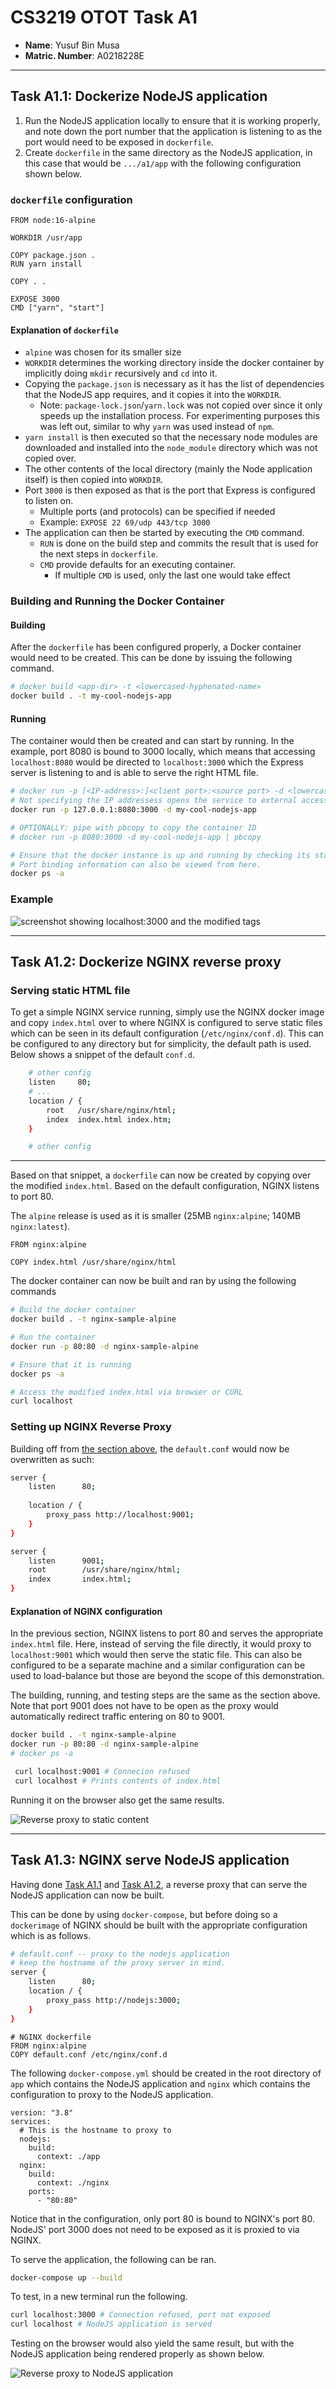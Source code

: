 # CS3219 OTOT Task A1

* **Name**: Yusuf Bin Musa
* **Matric. Number**: A0218228E

---

## Task A1.1: Dockerize NodeJS application

1. Run the NodeJS application locally to ensure that it is working properly, and note down the port number that the application is listening to as the port would need to be exposed in `dockerfile`.
2. Create `dockerfile` in the same directory as the NodeJS application, in this case that would be `.../a1/app` with the following configuration shown below.

### `dockerfile` configuration

```docker
FROM node:16-alpine

WORKDIR /usr/app

COPY package.json .
RUN yarn install

COPY . .

EXPOSE 3000
CMD ["yarn", "start"]
```

#### Explanation of `dockerfile`

* `alpine` was chosen for its smaller size
* `WORKDIR` determines the working directory inside the docker container by implicitly doing `mkdir` recursively and `cd` into it.
* Copying the `package.json` is necessary as it has the list of dependencies that the NodeJS app requires, and it copies it into the `WORKDIR`.
  * Note: `package-lock.json`/`yarn.lock` was not copied over since it only speeds up the installation process. For experimenting purposes this was left out, similar to why `yarn` was used instead of `npm`.
* `yarn install` is then executed so that the necessary node modules are downloaded and installed into the `node_module` directory which was not copied over.
* The other contents of the local directory (mainly the Node application itself) is then copied into `WORKDIR`.
* Port `3000` is then exposed as that is the port that Express is configured to listen on.
  * Multiple ports (and protocols) can be specified if needed
  * Example: `EXPOSE 22 69/udp 443/tcp 3000`
* The application can then be started by executing the `CMD` command.
  * `RUN` is done on the build step and commits the result that is used for the next steps in `dockerfile`.
  * `CMD` provide defaults for an executing container.
    * If multiple `CMD` is used, only the last one would take effect

### Building and Running the Docker Container

#### Building

After the `dockerfile` has been configured properly, a Docker container would need to be created. This can be done by issuing the following command.

```bash
# docker build <app-dir> -t <lowercased-hyphenated-name>
docker build . -t my-cool-nodejs-app
```

#### Running

The container would then be created and can start by running. In the example, port 8080 is bound to 3000 locally, which means that accessing `localhost:8080` would be directed to `localhost:3000` which the Express server is listening to and is able to serve the right HTML file.

```bash
# docker run -p [<IP-address>:]<client port>:<source port> -d <lowercased-hyphenated-name>
# Not specifying the IP addressess opens the service to external access.
docker run -p 127.0.0.1:8080:3000 -d my-cool-nodejs-app

# OPTIONALLY: pipe with pbcopy to copy the container ID
# docker run -p 8080:3000 -d my-cool-nodejs-app | pbcopy

# Ensure that the docker instance is up and running by checking its status. 
# Port binding information can also be viewed from here.
docker ps -a 
```

### Example

![screenshot showing localhost:3000 and the modified tags](https://i.ibb.co/YcMbSM4/image.png)

---

## Task A1.2: Dockerize NGINX reverse proxy

### Serving static HTML file

To get a simple NGINX service running, simply use the NGINX docker image and copy `index.html` over to where NGINX is configured to serve static files which can be seen in its default configuration (`/etc/nginx/conf.d`). This can be configured to any directory but for simplicity, the default path is used. Below shows a snippet of the default `conf.d`.

```bash
    # other config
    listen     80;
    # ...
    location / {
        root   /usr/share/nginx/html;
        index  index.html index.htm;
    }

    # other config
```

---

Based on that snippet, a `dockerfile` can now be created by copying over the modified `index.html`.  Based on the default configuration, NGINX listens to port 80.

The `alpine` release is used as it is smaller (25MB `nginx:alpine`; 140MB `nginx:latest`).

```docker
FROM nginx:alpine

COPY index.html /usr/share/nginx/html
```

The docker container can now be built and ran by using the following commands

```bash
# Build the docker container
docker build . -t nginx-sample-alpine

# Run the container
docker run -p 80:80 -d nginx-sample-alpine

# Ensure that it is running
docker ps -a

# Access the modified index.html via browser or CURL
curl localhost
```

### Setting up NGINX Reverse Proxy

Building off from [the section above](#serving-static-html-file), the `default.conf` would now be overwritten as such:

```bash
server {
    listen      80;
    
    location / {
        proxy_pass http://localhost:9001;
    }
}

server {
    listen      9001;
    root        /usr/share/nginx/html;
    index       index.html;
}
```

#### Explanation of NGINX configuration

In the previous section, NGINX listens to port 80 and serves the appropriate `index.html` file. Here, instead of serving the file directly, it would proxy to `localhost:9001` which would then serve the static file. This can also be configured to be a separate machine and a similar configuration can be used to load-balance but those are beyond the scope of this demonstration.

The building, running, and testing steps are the same as the section above. Note that port 9001 does not have to be open as the proxy would automatically redirect traffic entering on 80 to 9001.

```bash
docker build . -t nginx-sample-alpine
docker run -p 80:80 -d nginx-sample-alpine 
# docker ps -a

 curl localhost:9001 # Connecion refused
 curl localhost # Prints contents of index.html
```

Running it on the browser also get the same results.

![Reverse proxy to static content](https://i.ibb.co/Bs3DW8T/image.png)

---

## Task A1.3: NGINX serve NodeJS application

Having done [Task A1.1](#task-a11-dockerize-nodejs-application) and [Task A1.2](#task-a12-dockerize-nginx-reverse-proxy), a reverse proxy that can serve the NodeJS application can now be built.

This can be done by using `docker-compose`, but before doing so a `dockerimage` of NGINX should be built with the appropriate configuration which is as follows.

```bash
# default.conf -- proxy to the nodejs application
# keep the hostname of the proxy server in mind.
server {
    listen      80;
    location / {
        proxy_pass http://nodejs:3000;
    }
}
```

```docker
# NGINX dockerfile
FROM nginx:alpine
COPY default.conf /etc/nginx/conf.d
```

The following `docker-compose.yml` should be created in the root directory of `app` which contains the NodeJS application and `nginx` which contains the configuration to proxy to the NodeJS application.

```docker
version: "3.8"
services:
  # This is the hostname to proxy to
  nodejs:
    build:
      context: ./app
  nginx:
    build: 
      context: ./nginx
    ports:
      - "80:80"
```

Notice that in the configuration, only port 80 is bound to NGINX's port 80. NodeJS' port 3000 does not need to be exposed as it is proxied to via NGINX.

To serve the application, the following can be ran.

```bash
docker-compose up --build
```

To test, in a new terminal run the following.

```bash
curl localhost:3000 # Connection refused, port not exposed
curl localhost # NodeJS application is served
```

Testing on the browser would also yield the same result, but with the NodeJS application being rendered properly as shown below.

![Reverse proxy to NodeJS application](https://i.ibb.co/ctFY1h8/image.png)
